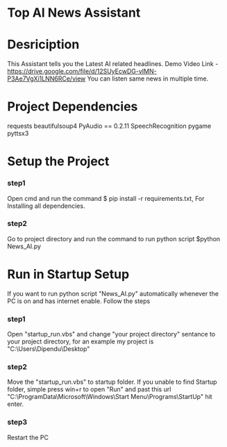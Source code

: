# Top AI News Assistant  

# Desriciption
This Assistant tells you the Latest AI related headlines. Demo Video Link -https://drive.google.com/file/d/12SUyEcwDG-vIMN-P3Ae7VgXi1LNN6RCe/view
You can listen same news in multiple time.

# Project Dependencies
requests
beautifulsoup4
PyAudio == 0.2.11
SpeechRecognition
pygame
pyttsx3

# Setup the Project
### step1  
Open cmd and run the command $ pip install -r requirements.txt, For Installing all dependencies.
### step2 
Go to project directory and run the command to run python script $python News_AI.py

# Run in Startup Setup
If you want to run python script "News_AI.py" automatically whenever the PC is on and has internet enable. Follow the steps
### step1 
Open "startup_run.vbs" and change "your project directory" sentance to your project directory, for an example my project is "C:\Users\Dipendu\Desktop"
### step2  
Move the "startup_run.vbs" to startup folder.
If you unable to find Startup folder, simple press win+r to open "Run" and past this url "C:\ProgramData\Microsoft\Windows\Start Menu\Programs\StartUp" hit enter.
### step3 
Restart the PC


